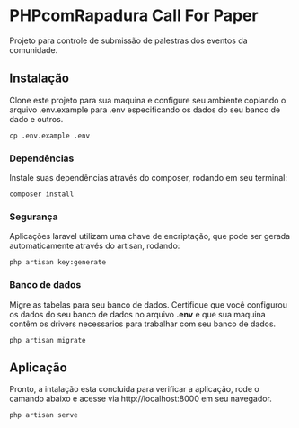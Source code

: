 # PHPcomRapadura Call For Paper

Projeto para controle de submissão de palestras dos eventos da comunidade.

## Instalação
Clone este projeto para sua maquina e configure seu ambiente copiando o arquivo
.env.example para .env especificando os dados do seu banco de dado e outros.

```
cp .env.example .env
```


### Dependências
Instale suas dependências através do composer, rodando em seu terminal:

```
composer install
```


### Segurança
Aplicações laravel utilizam uma chave de encriptação, que pode ser gerada 
automaticamente através do artisan, rodando:

```
php artisan key:generate
```


### Banco de dados
Migre as tabelas para seu banco de dados. Certifique que você configurou os dados do 
seu banco de dados no arquivo **.env** e que sua maquina contêm os drivers necessarios 
para trabalhar com seu banco de dados. 

```
php artisan migrate
```


## Aplicação
Pronto, a intalação esta concluida para verificar a aplicação, rode o camando abaixo e 
acesse via http://localhost:8000 em seu navegador.

```
php artisan serve
```

